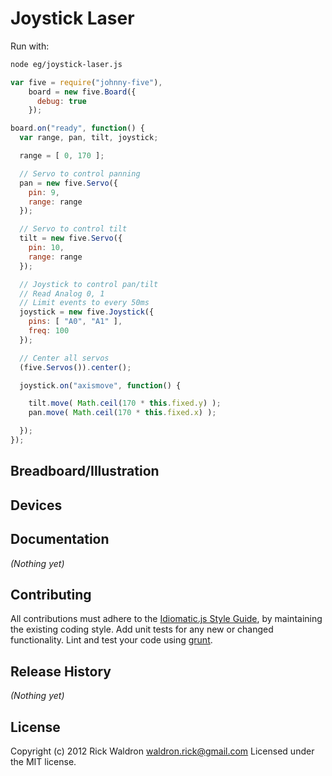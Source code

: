 # Joystick Laser

Run with:
```bash
node eg/joystick-laser.js
```


```javascript
var five = require("johnny-five"),
    board = new five.Board({
      debug: true
    });

board.on("ready", function() {
  var range, pan, tilt, joystick;

  range = [ 0, 170 ];

  // Servo to control panning
  pan = new five.Servo({
    pin: 9,
    range: range
  });

  // Servo to control tilt
  tilt = new five.Servo({
    pin: 10,
    range: range
  });

  // Joystick to control pan/tilt
  // Read Analog 0, 1
  // Limit events to every 50ms
  joystick = new five.Joystick({
    pins: [ "A0", "A1" ],
    freq: 100
  });

  // Center all servos
  (five.Servos()).center();

  joystick.on("axismove", function() {

    tilt.move( Math.ceil(170 * this.fixed.y) );
    pan.move( Math.ceil(170 * this.fixed.x) );

  });
});

```

## Breadboard/Illustration





## Devices




## Documentation

_(Nothing yet)_









## Contributing
All contributions must adhere to the [Idiomatic.js Style Guide](https://github.com/rwldrn/idiomatic.js),
by maintaining the existing coding style. Add unit tests for any new or changed functionality. Lint and test your code using [grunt](https://github.com/cowboy/grunt).

## Release History
_(Nothing yet)_

## License
Copyright (c) 2012 Rick Waldron <waldron.rick@gmail.com>
Licensed under the MIT license.

